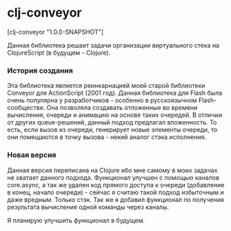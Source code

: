 # clj-conveyor

[clj-conveyor "1.0.0-SNAPSHOT"]

Данная библиотека решает задачи организации виртуального стека на ClojureScript (в будущем - Clojure).

### История создания

Эта библиотека является реинкарнацией моей старой библиотеки Conveyor для ActionScript (2001 год). Данная библиотека для Flash была очень популярна у разработчиков - особенно в русскоязычном Flash-сообществе. Она позволяла создавать отложенные во времени вычисления, очереди и анимацию на основе таких очередей. В отличии от других queue-решений, данный подход предлагал вложенность. То есть, если вызов из очереди, генерирует новые элементы очереди, то они помещаются в точку вызова - некий аналог стэка исполнения. 

### Новая версия

Данная версия переписана на Clojure ибо мне самому в моих задачах не хватает данного подхода. 
Функционал улучшен с помощью каналов core.async, а так же удален код прямого доступа к очереди (добавление в конец, начало очереди) - сейчас я считаю такой подход избыточным и даже  вредным. Только стэк. 
Так же я добавил функционал по получения результата вычисления одной команды через каналы. 

Я планирую улучшить функционал в будущем. 


